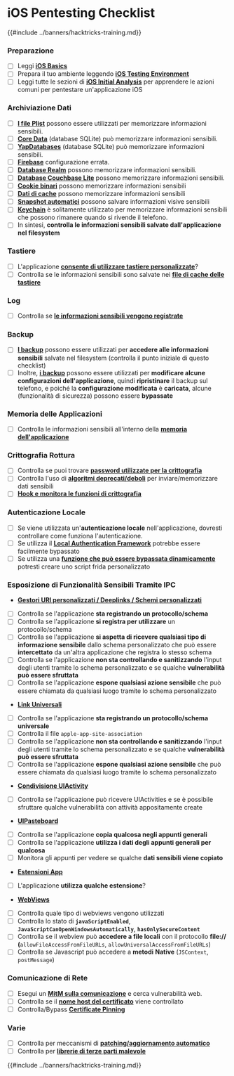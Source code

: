 # iOS Pentesting Checklist

{{#include ../banners/hacktricks-training.md}}

### Preparazione

- [ ] Leggi [**iOS Basics**](ios-pentesting/ios-basics.md)
- [ ] Prepara il tuo ambiente leggendo [**iOS Testing Environment**](ios-pentesting/ios-testing-environment.md)
- [ ] Leggi tutte le sezioni di [**iOS Initial Analysis**](ios-pentesting/#initial-analysis) per apprendere le azioni comuni per pentestare un'applicazione iOS

### Archiviazione Dati

- [ ] [**I file Plist**](ios-pentesting/#plist) possono essere utilizzati per memorizzare informazioni sensibili.
- [ ] [**Core Data**](ios-pentesting/#core-data) (database SQLite) può memorizzare informazioni sensibili.
- [ ] [**YapDatabases**](ios-pentesting/#yapdatabase) (database SQLite) può memorizzare informazioni sensibili.
- [ ] [**Firebase**](ios-pentesting/#firebase-real-time-databases) configurazione errata.
- [ ] [**Database Realm**](ios-pentesting/#realm-databases) possono memorizzare informazioni sensibili.
- [ ] [**Database Couchbase Lite**](ios-pentesting/#couchbase-lite-databases) possono memorizzare informazioni sensibili.
- [ ] [**Cookie binari**](ios-pentesting/#cookies) possono memorizzare informazioni sensibili
- [ ] [**Dati di cache**](ios-pentesting/#cache) possono memorizzare informazioni sensibili
- [ ] [**Snapshot automatici**](ios-pentesting/#snapshots) possono salvare informazioni visive sensibili
- [ ] [**Keychain**](ios-pentesting/#keychain) è solitamente utilizzato per memorizzare informazioni sensibili che possono rimanere quando si rivende il telefono.
- [ ] In sintesi, **controlla le informazioni sensibili salvate dall'applicazione nel filesystem**

### Tastiere

- [ ] L'applicazione [**consente di utilizzare tastiere personalizzate**](ios-pentesting/#custom-keyboards-keyboard-cache)?
- [ ] Controlla se le informazioni sensibili sono salvate nei [**file di cache delle tastiere**](ios-pentesting/#custom-keyboards-keyboard-cache)

### **Log**

- [ ] Controlla se [**le informazioni sensibili vengono registrate**](ios-pentesting/#logs)

### Backup

- [ ] [**I backup**](ios-pentesting/#backups) possono essere utilizzati per **accedere alle informazioni sensibili** salvate nel filesystem (controlla il punto iniziale di questo checklist)
- [ ] Inoltre, [**i backup**](ios-pentesting/#backups) possono essere utilizzati per **modificare alcune configurazioni dell'applicazione**, quindi **ripristinare** il backup sul telefono, e poiché la **configurazione modificata** è **caricata**, alcune (funzionalità di sicurezza) possono essere **bypassate**

### **Memoria delle Applicazioni**

- [ ] Controlla le informazioni sensibili all'interno della [**memoria dell'applicazione**](ios-pentesting/#testing-memory-for-sensitive-data)

### **Crittografia Rottura**

- [ ] Controlla se puoi trovare [**password utilizzate per la crittografia**](ios-pentesting/#broken-cryptography)
- [ ] Controlla l'uso di [**algoritmi deprecati/deboli**](ios-pentesting/#broken-cryptography) per inviare/memorizzare dati sensibili
- [ ] [**Hook e monitora le funzioni di crittografia**](ios-pentesting/#broken-cryptography)

### **Autenticazione Locale**

- [ ] Se viene utilizzata un'**autenticazione locale** nell'applicazione, dovresti controllare come funziona l'autenticazione.
- [ ] Se utilizza il [**Local Authentication Framework**](ios-pentesting/#local-authentication-framework) potrebbe essere facilmente bypassato
- [ ] Se utilizza una [**funzione che può essere bypassata dinamicamente**](ios-pentesting/#local-authentication-using-keychain) potresti creare uno script frida personalizzato

### Esposizione di Funzionalità Sensibili Tramite IPC

- [**Gestori URI personalizzati / Deeplinks / Schemi personalizzati**](ios-pentesting/#custom-uri-handlers-deeplinks-custom-schemes)
- [ ] Controlla se l'applicazione **sta registrando un protocollo/schema**
- [ ] Controlla se l'applicazione **si registra per utilizzare** un protocollo/schema
- [ ] Controlla se l'applicazione **si aspetta di ricevere qualsiasi tipo di informazione sensibile** dallo schema personalizzato che può essere **intercettato** da un'altra applicazione che registra lo stesso schema
- [ ] Controlla se l'applicazione **non sta controllando e sanitizzando** l'input degli utenti tramite lo schema personalizzato e se qualche **vulnerabilità può essere sfruttata**
- [ ] Controlla se l'applicazione **espone qualsiasi azione sensibile** che può essere chiamata da qualsiasi luogo tramite lo schema personalizzato
- [**Link Universali**](ios-pentesting/#universal-links)
- [ ] Controlla se l'applicazione **sta registrando un protocollo/schema universale**
- [ ] Controlla il file `apple-app-site-association`
- [ ] Controlla se l'applicazione **non sta controllando e sanitizzando** l'input degli utenti tramite lo schema personalizzato e se qualche **vulnerabilità può essere sfruttata**
- [ ] Controlla se l'applicazione **espone qualsiasi azione sensibile** che può essere chiamata da qualsiasi luogo tramite lo schema personalizzato
- [**Condivisione UIActivity**](ios-pentesting/ios-uiactivity-sharing.md)
- [ ] Controlla se l'applicazione può ricevere UIActivities e se è possibile sfruttare qualche vulnerabilità con attività appositamente create
- [**UIPasteboard**](ios-pentesting/ios-uipasteboard.md)
- [ ] Controlla se l'applicazione **copia qualcosa negli appunti generali**
- [ ] Controlla se l'applicazione **utilizza i dati degli appunti generali per qualcosa**
- [ ] Monitora gli appunti per vedere se qualche **dati sensibili viene copiato**
- [**Estensioni App**](ios-pentesting/ios-app-extensions.md)
- [ ] L'applicazione **utilizza qualche estensione**?
- [**WebViews**](ios-pentesting/ios-webviews.md)
- [ ] Controlla quale tipo di webviews vengono utilizzati
- [ ] Controlla lo stato di **`javaScriptEnabled`**, **`JavaScriptCanOpenWindowsAutomatically`**, **`hasOnlySecureContent`**
- [ ] Controlla se il webview può **accedere a file locali** con il protocollo **file://** **(**`allowFileAccessFromFileURLs`, `allowUniversalAccessFromFileURLs`)
- [ ] Controlla se Javascript può accedere a **metodi** **Native** (`JSContext`, `postMessage`)

### Comunicazione di Rete

- [ ] Esegui un [**MitM sulla comunicazione**](ios-pentesting/#network-communication) e cerca vulnerabilità web.
- [ ] Controlla se il [**nome host del certificato**](ios-pentesting/#hostname-check) viene controllato
- [ ] Controlla/Bypass [**Certificate Pinning**](ios-pentesting/#certificate-pinning)

### **Varie**

- [ ] Controlla per meccanismi di [**patching/aggiornamento automatico**](ios-pentesting/#hot-patching-enforced-updateing)
- [ ] Controlla per [**librerie di terze parti malevole**](ios-pentesting/#third-parties)

{{#include ../banners/hacktricks-training.md}}
